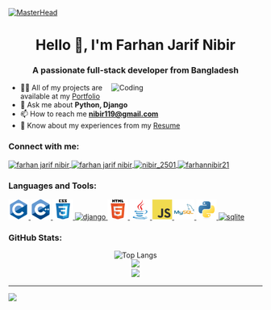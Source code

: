 [![MasterHead](https://camo.githubusercontent.com/59fc60c71a5bfaf918be50fa4029810272f7da7aff16df440d0f971bdbb5f6ce/68747470733a2f2f7777772e6469676974616c736f6c7574696f6e73657276696365732e636f6d2f696d672f73657276696365732f776562253230646576656c6f706d656e742e676966)](https://farhannibir.io)

<h1 align="center">Hello 👋, I'm Farhan Jarif Nibir</h1>
<h3 align="center">A passionate full-stack developer from Bangladesh</h3>

<img align="right" alt="Coding" width="300" src="https://cdn.dribbble.com/users/1162077/screenshots/3848914/programmer.gif">

- 👨‍💻 All of my projects are available at my [Portfolio](https://farhannibir.github.io/)
- 💬 Ask me about **Python, Django**
- 📫 How to reach me **nibir119@gmail.com**
- 📄 Know about my experiences from my [Resume](https://drive.google.com/file/d/1FGz1GogEkf4SfH_wYaUdyDtJrCrI2NHA/view?usp=drivesdk)

<h3 align="left">Connect with me:</h3>
<p align="left">
  <a href="https://www.linkedin.com/in/farhan-jarif-nibir-7a9718253/" target="blank">
    <img align="center" src="https://raw.githubusercontent.com/rahuldkjain/github-profile-readme-generator/master/src/images/icons/Social/linked-in-alt.svg" alt="farhan jarif nibir" height="30" width="40" />
  </a>
  <a href="https://www.facebook.com/farhanjarif.nibir" target="blank">
    <img align="center" src="https://raw.githubusercontent.com/rahuldkjain/github-profile-readme-generator/master/src/images/icons/Social/facebook.svg" alt="farhan jarif nibir" height="30" width="40" />
  </a>
  <a href="https://instagram.com/nibir_2501" target="blank">
    <img align="center" src="https://raw.githubusercontent.com/rahuldkjain/github-profile-readme-generator/master/src/images/icons/Social/instagram.svg" alt="nibir_2501" height="30" width="40" />
  </a>
  <a href="https://x.com/FarhanNibir21?t=8mlpHaNSW-0GLQDbcvSoQg&s=08" target="blank">
    <img align="center" src="https://raw.githubusercontent.com/rahuldkjain/github-profile-readme-generator/master/src/images/icons/Social/twitter.svg" alt="farhannibir21" height="30" width="40" />
  </a>
</p>

<h3 align="left">Languages and Tools:</h3>
<p align="left"> 
  <a href="https://www.cprogramming.com/" target="_blank" rel="noreferrer">
    <img src="https://raw.githubusercontent.com/devicons/devicon/master/icons/c/c-original.svg" alt="c" width="40" height="40"/>
  </a> 
  <a href="https://www.w3schools.com/cpp/" target="_blank" rel="noreferrer">
    <img src="https://raw.githubusercontent.com/devicons/devicon/master/icons/cplusplus/cplusplus-original.svg" alt="cplusplus" width="40" height="40"/>
  </a> 
  <a href="https://www.w3schools.com/css/" target="_blank" rel="noreferrer">
    <img src="https://raw.githubusercontent.com/devicons/devicon/master/icons/css3/css3-original-wordmark.svg" alt="css3" width="40" height="40"/>
  </a> 
  <a href="https://www.djangoproject.com/" target="_blank" rel="noreferrer">
    <img src="https://cdn.worldvectorlogo.com/logos/django.svg" alt="django" width="40" height="40"/>
  </a> 
  <a href="https://www.w3.org/html/" target="_blank" rel="noreferrer">
    <img src="https://raw.githubusercontent.com/devicons/devicon/master/icons/html5/html5-original-wordmark.svg" alt="html5" width="40" height="40"/>
  </a> 
  <a href="https://www.java.com" target="_blank" rel="noreferrer">
    <img src="https://raw.githubusercontent.com/devicons/devicon/master/icons/java/java-original.svg" alt="java" width="40" height="40"/>
  </a> 
  <a href="https://developer.mozilla.org/en-US/docs/Web/JavaScript" target="_blank" rel="noreferrer">
    <img src="https://raw.githubusercontent.com/devicons/devicon/master/icons/javascript/javascript-original.svg" alt="javascript" width="40" height="40"/>
  </a> 
  <a href="https://www.mysql.com/" target="_blank" rel="noreferrer">
    <img src="https://raw.githubusercontent.com/devicons/devicon/master/icons/mysql/mysql-original-wordmark.svg" alt="mysql" width="40" height="40"/>
  </a> 
  <a href="https://www.python.org" target="_blank" rel="noreferrer">
    <img src="https://raw.githubusercontent.com/devicons/devicon/master/icons/python/python-original.svg" alt="python" width="40" height="40"/>
  </a> 
  <a href="https://www.sqlite.org/" target="_blank" rel="noreferrer">
    <img src="https://www.vectorlogo.zone/logos/sqlite/sqlite-icon.svg" alt="sqlite" width="40" height="40"/>
  </a> 
</p>
<h3 aling = "left">GitHub Stats:</h3>
<div align="center">
  
![Top Langs](https://github-readme-stats.vercel.app/api/top-langs/?username=FarhanNibir&theme=dark&hide_border=false&include_all_commits=true&count_private=true&layout=compact)<br>
![](https://github-readme-stats.vercel.app/api?username=farhannibir&theme=dark&hide_border=false&include_all_commits=false&count_private=false)<br>
![](https://github-readme-streak-stats.herokuapp.com/?user=FarhanNibir&theme=dark&hide_border=false)

</div>

---
[![](https://visitcount.itsvg.in/api?id=FarhanNibir&icon=0&color=0)](https://visitcount.itsvg.in)
